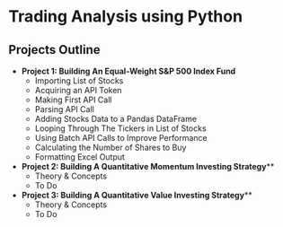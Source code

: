 # Trading Analysis using Python

## Projects Outline

* **Project 1: Building An Equal-Weight S&P 500 Index Fund**
  * Importing List of Stocks
  * Acquiring an API Token
  * Making First API Call
  * Parsing API Call
  * Adding Stocks Data to a Pandas DataFrame
  * Looping Through The Tickers in List of Stocks
  * Using Batch API Calls to Improve Performance
  * Calculating the Number of Shares to Buy
  * Formatting Excel Output
* **Project 2: Building A Quantitative Momentum Investing Strategy****
  * Theory & Concepts
  * To Do
* **Project 3: Building A Quantitative Value Investing Strategy****
  * Theory & Concepts
  * To Do
